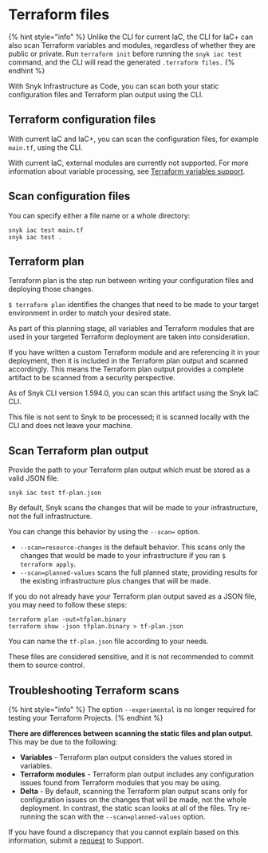 # Terraform files

{% hint style="info" %}
Unlike the CLI for current IaC, the CLI for IaC+ can also scan Terraform variables and modules, regardless of whether they are public or private. Run `terraform init` before running the `snyk iac test` command, and the CLI will read the generated `.terraform files.`
{% endhint %}

With Snyk Infrastructure as Code, you can scan both your static configuration files and Terraform plan output using the CLI.

## Terraform configuration files

With current IaC and IaC+, you can scan the configuration files, for example `main.tf`, using the CLI.

With current IaC, external modules are currently not supported. For more information about variable processing, see [Terraform variables support](../../../../scan-with-snyk/snyk-iac/scan-your-iac-source-code/scan-terraform-files/terraform-variables-support-current-iac.md).

## Scan configuration files

You can specify either a file name or a whole directory:

```
snyk iac test main.tf
snyk iac test .
```

## Terraform plan

Terraform plan is the step run between writing your configuration files and deploying those changes.

`$ terraform plan` identifies the changes that need to be made to your target environment in order to match your desired state.

As part of this planning stage, all variables and Terraform modules that are used in your targeted Terraform deployment are taken into consideration.

If you have written a custom Terraform module and are referencing it in your deployment, then it is included in the Terraform plan output and scanned accordingly. This means the Terraform plan output provides a complete artifact to be scanned from a security perspective.

As of Snyk CLI version 1.594.0, you can scan this artifact using the Snyk IaC CLI.

This file is not sent to Snyk to be processed; it is scanned locally with the CLI and does not leave your machine.

## Scan Terraform plan output

Provide the path to your Terraform plan output which must be stored as a valid JSON file.

```
snyk iac test tf-plan.json
```

By default, Snyk scans the changes that will be made to your infrastructure, not the full infrastructure.

You can change this behavior by using the `--scan=` option.

* `--scan=resource-changes` is the default behavior. This scans only the changes that would be made to your infrastructure if you ran `$ terraform apply`.
* `--scan=planned-values` scans the full planned state, providing results for the existing infrastructure plus changes that will be made.

If you do not already have your Terraform plan output saved as a JSON file, you may need to follow these steps:

```
terraform plan -out=tfplan.binary
terraform show -json tfplan.binary > tf-plan.json
```

You can name the `tf-plan.json` file according to your needs.

These files are considered sensitive, and it is not recommended to commit them to source control.

## Troubleshooting Terraform scans

{% hint style="info" %}
The option `--experimental` is no longer required for testing your Terraform Projects.
{% endhint %}

**There are differences between scanning the static files and plan output**. This may be due to the following:

* **Variables** - Terraform plan output considers the values stored in variables.
* **Terraform modules** - Terraform plan output includes any configuration issues found from Terraform modules that you may be using.
* **Delta** - By default, scanning the Terraform plan output scans only for configuration issues on the changes that will be made, not the whole deployment. In contrast, the static scan looks at all of the files. Try re-running the scan with the `--scan=planned-values` option.

If you have found a discrepancy that you cannot explain based on this information, submit a [request](https://support.snyk.io/hc/en-us/requests/new) to Support.
